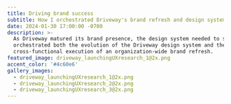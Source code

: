 ```yaml
---
title: Driving brand success
subtitle: How I orchestrated Driveway's brand refresh and design system evolution
date: 2024-01-30 17:00:00 -0700
description: >-
  As Driveway matured its brand presence, the design system needed to step up. I
  orchestrated both the evolution of the Driveway design system and the
  cross-functional execution of an organization-wide brand refresh.
featured_image: driveway_launchingUXresearch_1@2x.png
accent_color: '#4c60e6'
gallery_images:
  - driveway_launchingUXresearch_1@2x.png
  - driveway_launchingUXresearch_2@2x.png
  - driveway_launchingUXresearch_3@2x.png
---
```

